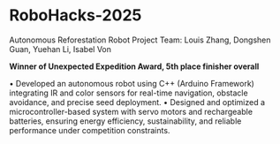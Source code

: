 # RoboHacks-2025
Autonomous Reforestation Robot Project
Team: Louis Zhang, Dongshen Guan, Yuehan Li, Isabel Von

**Winner of Unexpected Expedition Award, 5th place finisher overall**

• Developed an autonomous robot using C++ (Arduino Framework) integrating IR and color sensors for
real-time navigation, obstacle avoidance, and precise seed deployment.
• Designed and optimized a microcontroller-based system with servo motors and rechargeable
batteries, ensuring energy efficiency, sustainability, and reliable performance under competition
constraints.
